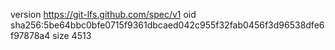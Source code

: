 version https://git-lfs.github.com/spec/v1
oid sha256:5be64bbc0bfe0715f9361dbcaed042c955f32fab0456f3d96538dfe6f97878a4
size 4513
